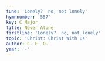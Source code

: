 ```yaml
---
tune: 'Lonely?  no, not lonely'
hymnnumber: '557'
key: C Major
title: Never Alone
firstline: 'Lonely?  no, not lonely'
topic: 'Christ: Christ With Us'
author: C. F. O.
year: '-'
---
```

